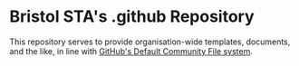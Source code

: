 # Bristol STA's .github Repository

This repository serves to provide organisation-wide templates, documents, and the like, in line with [GitHub's Default Community File system](https://docs.github.com/en/communities/setting-up-your-project-for-healthy-contributions/creating-a-default-community-health-file).